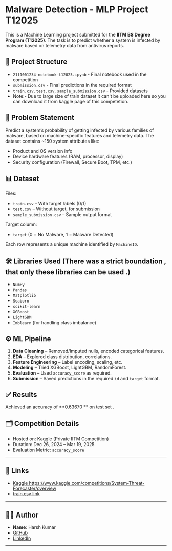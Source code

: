 
# Malware Detection - MLP Project T12025

This is a Machine Learning project submitted for the **IITM BS Degree Program (T12025)**. The task is to predict whether a system is infected by malware based on telemetry data from antivirus reports.

## 📁 Project Structure

- `21f1001234-notebook-t12025.ipynb` - Final notebook used in the competition
- `submission.csv` - Final predictions in the required format
- `train.csv`, `test.csv`, `sample_submission.csv` - Provided datasets
- Note:- Due to large size of train dataset it can't be uploaded here so you can download it from kaggle page of this competetion.

## 🧠 Problem Statement

Predict a system’s probability of getting infected by various families of malware, based on machine-specific features and telemetry data. The dataset contains ~150 system attributes like:

- Product and OS version info
- Device hardware features (RAM, processor, display)
- Security configuration (Firewall, Secure Boot, TPM, etc.)

## 📊 Dataset

Files:
- `train.csv` – With target labels (0/1)
- `test.csv` – Without target, for submission
- `sample_submission.csv` – Sample output format

Target column:
- `target` (0 = No Malware, 1 = Malware Detected)

Each row represents a unique machine identified by `MachineID`.

## 🛠️ Libraries Used (There was a strict boundation , that only these libraries can be  used .)

- `NumPy`
- `Pandas`
- `Matplotlib`
- `Seaborn`
- `scikit-learn`
- `XGBoost`
- `LightGBM`
- `Imblearn` (for handling class imbalance)

## ⚙️ ML Pipeline

1. **Data Cleaning** – Removed/Imputed nulls, encoded categorical features.
2. **EDA** – Explored class distribution, correlations.
3. **Feature Engineering** – Label encoding, scaling, etc.
4. **Modeling** – Tried XGBoost, LightGBM, RandomForest.
5. **Evaluation** – Used `accuracy_score` as required.
6. **Submission** – Saved predictions in the required `id` and `target` format.

## ✅ Results

Achieved an accuracy of **0.63670
** on test set .

## 🗂️ Competition Details

- Hosted on: Kaggle (Private IITM Competition)
- Duration: Dec 26, 2024 – Mar 19, 2025
- Evaluation Metric: `accuracy_score`



---

## 🔗 Links

- [Kaggle ](#)https://www.kaggle.com/competitions/System-Threat-Forecaster/overview
- [train.csv link](/https://www.kaggle.com/competitions/System-Threat-Forecaster/data?select=train.csv)

---

## 👨‍💻 Author

- **Name**: Harsh Kumar   
- [GitHub](https://github.com/22f3001316)  
- [LinkedIn](https://www.linkedin.com/in/harsh-kumar-b20633233)

---


